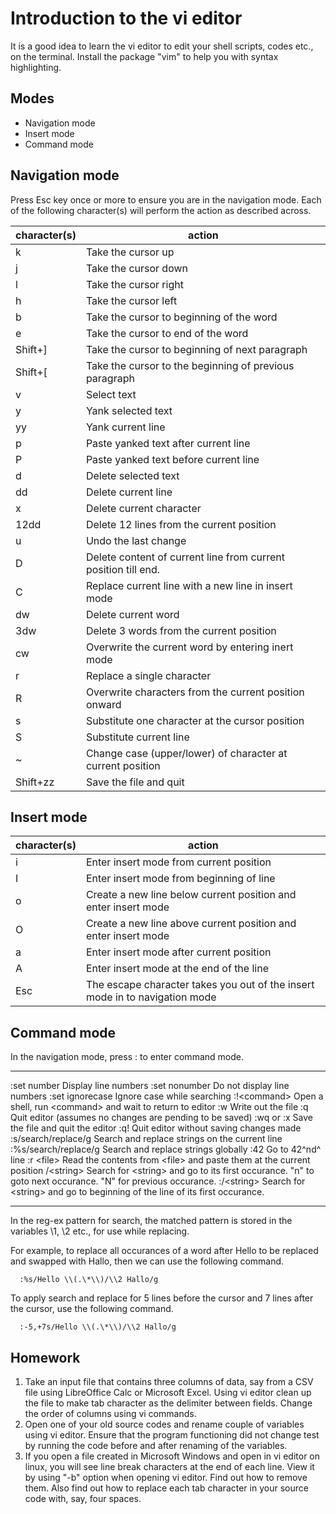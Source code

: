 # Introduction to the vi editor

It is a good idea to learn the vi editor to edit your shell scripts,
codes etc., on the terminal. Install the package "vim" to help you with
syntax highlighting.

## Modes 
 * Navigation mode
 * Insert mode 
 * Command mode

## Navigation mode
Press Esc key once or more to ensure you are in the navigation mode. Each of the following character(s) will perform the action as described across.

| character(s) | action |
| ------------ | ------ |
| k | Take the cursor up |
| j | Take the cursor down |
| l | Take the cursor right |
| h | Take the cursor left |
| b | Take the cursor to beginning of the word |
| e | Take the cursor to end of the word |
| Shift+\] | Take the cursor to beginning of next paragraph |
| Shift+\[ | Take the cursor to the beginning of previous paragraph | 
| v | Select text |
| y | Yank selected text |
| yy | Yank current line |
| p | Paste yanked text after current line |
| P | Paste yanked text before current line |
| d | Delete selected text |
| dd | Delete current line |
| x | Delete current character |
| 12dd | Delete 12 lines from the current position |
| u | Undo the last change |
| D | Delete content of current line from current position till end. |
| C | Replace current line with a new line in insert mode |
| dw | Delete current word |
| 3dw | Delete 3 words from the current position |
| cw | Overwrite the current word by entering inert mode |
| r | Replace a single character |
| R | Overwrite characters from the current position onward |
| s | Substitute one character at the cursor position |
| S | Substitute current line |
| \~ | Change case (upper/lower) of character at current position |
| Shift+zz | Save the file and quit |

## Insert mode

| character(s) | action |
| ------------ | ------ |
| i |   Enter insert mode from current position |
| I |   Enter insert mode from beginning of line |
| o |   Create a new line below current position and enter insert mode |
| O |   Create a new line above current position and enter insert mode |
| a |   Enter insert mode after current position |
| A |   Enter insert mode at the end of the line |
| Esc | The escape character takes you out of the insert mode in to navigation mode |

## Command mode

In the navigation mode, press : to enter command mode.

  ---------------------- --------------------------------------------------------------------------------------------------------------
  :set number            Display line numbers
  :set nonumber          Do not display line numbers
  :set ignorecase        Ignore case while searching
  :!\<command\>          Open a shell, run \<command\> and wait to return to editor
  :w                     Write out the file
  :q                     Quit editor (assumes no changes are pending to be saved)
  :wq or :x              Save the file and quit the editor
  :q!                    Quit editor without saving changes made
  :s/search/replace/g    Search and replace strings on the current line
  :%s/search/replace/g   Search and replace strings globally
  :42                    Go to 42^nd^ line
  :r \<file\>            Read the contents from \<file\> and paste them at the current position
  /\<string\>            Search for \<string\> and go to its first occurance. "n" to goto next occurance. "N" for previous occurance.
  :/\<string\>           Search for \<string\> and go to beginning of the line of its first occurance.
  ---------------------- --------------------------------------------------------------------------------------------------------------

In the reg-ex pattern for search, the matched pattern is stored in the
variables \\1, \\2 etc., for use while replacing.

For example, to replace all occurances of a word after Hello to be
replaced and swapped with Hallo, then we can use the following command.

      :%s/Hello \\(.\*\\)/\\2 Hallo/g

To apply search and replace for 5 lines before the cursor and 7 lines
after the cursor, use the following command.

      :-5,+7s/Hello \\(.\*\\)/\\2 Hallo/g

## Homework

1. Take an input file that contains three columns of data, say from a CSV file using LibreOffice Calc or Microsoft Excel. Using vi editor clean up the file to make tab character as the delimiter between fields. Change the order of columns using vi commands.
2. Open one of your old source codes and rename couple of variables using vi editor. Ensure that the program functioning did not change test by running the code before and after renaming of the variables.
3. If you open a file created in Microsoft Windows and open in vi editor on linux, you will see line break characters at the end of each line. View it by using "-b" option when opening vi editor. Find out how to remove them. Also find out how to replace each tab character in your source code with, say, four spaces.

